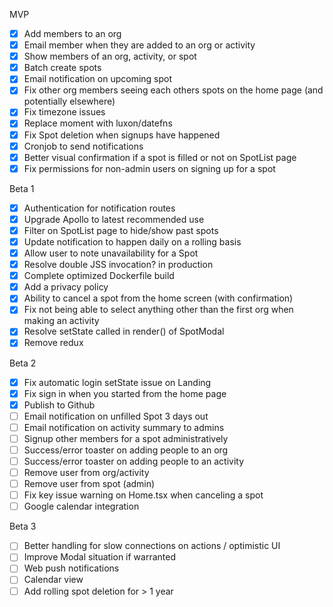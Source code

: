 MVP

- [x] Add members to an org
- [x] Email member when they are added to an org or activity
- [x] Show members of an org, activity, or spot
- [x] Batch create spots
- [x] Email notification on upcoming spot
- [x] Fix other org members seeing each others spots on the home page (and potentially elsewhere)
- [x] Fix timezone issues
- [x] Replace moment with luxon/datefns
- [x] Fix Spot deletion when signups have happened
- [x] Cronjob to send notifications
- [x] Better visual confirmation if a spot is filled or not on SpotList page
- [x] Fix permissions for non-admin users on signing up for a spot

Beta 1

- [x] Authentication for notification routes
- [x] Upgrade Apollo to latest recommended use
- [x] Filter on SpotList page to hide/show past spots
- [x] Update notification to happen daily on a rolling basis
- [x] Allow user to note unavailability for a Spot
- [x] Resolve double JSS invocation? in production
- [x] Complete optimized Dockerfile build
- [x] Add a privacy policy
- [x] Ability to cancel a spot from the home screen (with confirmation)
- [x] Fix not being able to select anything other than the first org when making an activity
- [x] Resolve setState called in render() of SpotModal
- [x] Remove redux

Beta 2

- [x] Fix automatic login setState issue on Landing
- [x] Fix sign in when you started from the home page
- [x] Publish to Github
- [ ] Email notification on unfilled Spot 3 days out
- [ ] Email notification on activity summary to admins
- [ ] Signup other members for a spot administratively
- [ ] Success/error toaster on adding people to an org
- [ ] Success/error toaster on adding people to an activity
- [ ] Remove user from org/activity
- [ ] Remove user from spot (admin)
- [ ] Fix key issue warning on Home.tsx when canceling a spot
- [ ] Google calendar integration

Beta 3

- [ ] Better handling for slow connections on actions / optimistic UI
- [ ] Improve Modal situation if warranted
- [ ] Web push notifications
- [ ] Calendar view
- [ ] Add rolling spot deletion for > 1 year
